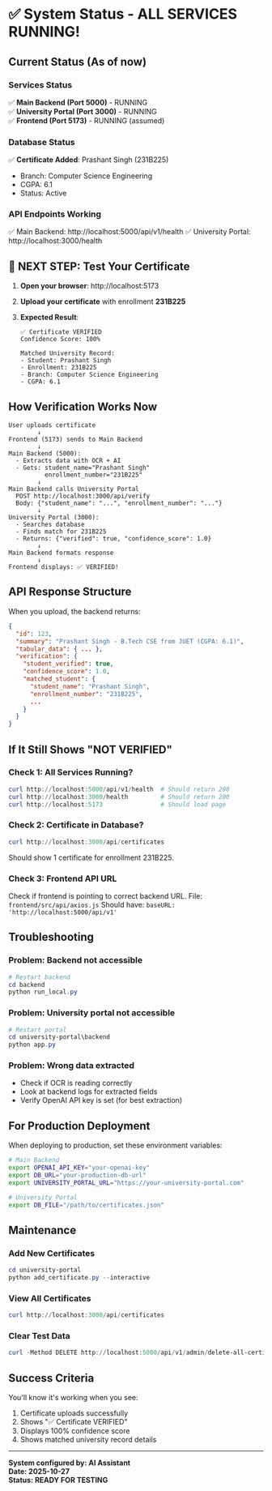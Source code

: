 # ✅ System Status - ALL SERVICES RUNNING!

## Current Status (As of now)

### Services Status
✅ **Main Backend (Port 5000)** - RUNNING  
✅ **University Portal (Port 3000)** - RUNNING  
✅ **Frontend (Port 5173)** - RUNNING (assumed)

### Database Status
✅ **Certificate Added**: Prashant Singh (231B225)
- Branch: Computer Science Engineering
- CGPA: 6.1
- Status: Active

### API Endpoints Working
✅ Main Backend: http://localhost:5000/api/v1/health
✅ University Portal: http://localhost:3000/health

## 🎯 NEXT STEP: Test Your Certificate

1. **Open your browser**: http://localhost:5173

2. **Upload your certificate** with enrollment **231B225**

3. **Expected Result**:
   ```
   ✅ Certificate VERIFIED
   Confidence Score: 100%
   
   Matched University Record:
   - Student: Prashant Singh
   - Enrollment: 231B225
   - Branch: Computer Science Engineering
   - CGPA: 6.1
   ```

## How Verification Works Now

```
User uploads certificate
        ↓
Frontend (5173) sends to Main Backend
        ↓
Main Backend (5000):
  - Extracts data with OCR + AI
  - Gets: student_name="Prashant Singh"
          enrollment_number="231B225"
        ↓
Main Backend calls University Portal
  POST http://localhost:3000/api/verify
  Body: {"student_name": "...", "enrollment_number": "..."}
        ↓
University Portal (3000):
  - Searches database
  - Finds match for 231B225
  - Returns: {"verified": true, "confidence_score": 1.0}
        ↓
Main Backend formats response
        ↓
Frontend displays: ✅ VERIFIED!
```

## API Response Structure

When you upload, the backend returns:
```json
{
  "id": 123,
  "summary": "Prashant Singh - B.Tech CSE from JUET (CGPA: 6.1)",
  "tabular_data": { ... },
  "verification": {
    "student_verified": true,
    "confidence_score": 1.0,
    "matched_student": {
      "student_name": "Prashant Singh",
      "enrollment_number": "231B225",
      ...
    }
  }
}
```

## If It Still Shows "NOT VERIFIED"

### Check 1: All Services Running?
```powershell
curl http://localhost:5000/api/v1/health  # Should return 200
curl http://localhost:3000/health         # Should return 200
curl http://localhost:5173                # Should load page
```

### Check 2: Certificate in Database?
```powershell
curl http://localhost:3000/api/certificates
```

Should show 1 certificate for enrollment 231B225.

### Check 3: Frontend API URL
Check if frontend is pointing to correct backend URL.
File: `frontend/src/api/axios.js`
Should have: `baseURL: 'http://localhost:5000/api/v1'`

## Troubleshooting

### Problem: Backend not accessible
```powershell
# Restart backend
cd backend
python run_local.py
```

### Problem: University portal not accessible
```powershell
# Restart portal
cd university-portal\backend
python app.py
```

### Problem: Wrong data extracted
- Check if OCR is reading correctly
- Look at backend logs for extracted fields
- Verify OpenAI API key is set (for best extraction)

## For Production Deployment

When deploying to production, set these environment variables:

```bash
# Main Backend
export OPENAI_API_KEY="your-openai-key"
export DB_URL="your-production-db-url"
export UNIVERSITY_PORTAL_URL="https://your-university-portal.com"

# University Portal  
export DB_FILE="/path/to/certificates.json"
```

## Maintenance

### Add New Certificates
```powershell
cd university-portal
python add_certificate.py --interactive
```

### View All Certificates
```powershell
curl http://localhost:3000/api/certificates
```

### Clear Test Data
```powershell
curl -Method DELETE http://localhost:5000/api/v1/admin/delete-all-certificates
```

## Success Criteria

You'll know it's working when you see:
1. Certificate uploads successfully
2. Shows "✅ Certificate VERIFIED"
3. Displays 100% confidence score
4. Shows matched university record details

---

**System configured by: AI Assistant**  
**Date: 2025-10-27**  
**Status: READY FOR TESTING**

